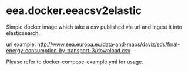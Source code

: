 # eea.docker.eeacsv2elastic

Simple docker image which take a csv published via url and ingest it into elasticsearch.

url example: http://www.eea.europa.eu/data-and-maps/daviz/sds/final-energy-consumption-by-transport-3/download.csv

Please refer to docker-compose-example.yml for usage.
